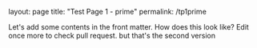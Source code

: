 layout: page
title: "Test Page 1 - prime"
permalink: /tp1prime

Let's add some contents in the front matter.
How does this look like?
Edit once more to check pull request.
but that's the second version 
